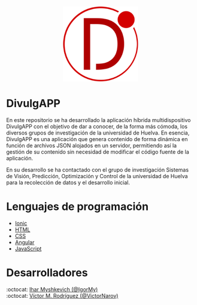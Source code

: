 <p align="center">
  <img src="https://github.com/VictorNarov/DivulgAPP/blob/main/android/resources/icon.png" alt="DivulgAPP" width="200px"/> 
</p>

# DivulgAPP
En este repositorio se ha desarrollado la aplicación híbrida multidispositivo DivulgAPP con el objetivo de dar a conocer, de la forma más cómoda, los diversos grupos de investigación de la universidad de Huelva. En esencia, DivulgAPP es una aplicación que genera contenido de forma dinámica en función de archivos JSON alojados en un servidor, permitiendo así la gestión de su contenido sin necesidad de modificar el código fuente de la aplicación.  
  
En su desarrollo se ha contactado con el grupo de investigación Sistemas de Visión, Predicción, Optimización y Control de la universidad de Huelva para la recolección de datos y el desarrollo inicial.

# Lenguajes de programación
- [Ionic](https://ionicframework.com/)
- [HTML](https://www.w3schools.com/html/)
- [CSS](https://www.w3schools.com/css/default.asp)
- [Angular](https://angular.io/)
- [JavaScript](https://www.w3schools.com/js/)

# Desarrolladores
:octocat: [Ihar Myshkevich (@IgorMy)](https://github.com/IgorMy)  
:octocat: [Víctor M. Rodríguez (@VictorNarov)](https://github.com/VictorNarov)  

